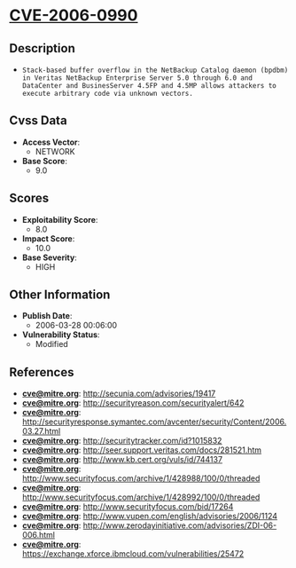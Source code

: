 
# [CVE-2006-0990](http://secunia.com/advisories/19417)

## Description

- `Stack-based buffer overflow in the NetBackup Catalog daemon (bpdbm) in Veritas NetBackup Enterprise Server 5.0 through 6.0 and DataCenter and BusinesServer 4.5FP and 4.5MP allows attackers to execute arbitrary code via unknown vectors.`

## Cvss Data

- **Access Vector**:
  - NETWORK
- **Base Score**:
  - 9.0

## Scores

- **Exploitability Score**:
  - 8.0
- **Impact Score**:
  - 10.0
- **Base Severity**:
  - HIGH

## Other Information

- **Publish Date**:
  - 2006-03-28 00:06:00
- **Vulnerability Status**:
  - Modified

## References

- **cve@mitre.org**: http://secunia.com/advisories/19417
- **cve@mitre.org**: http://securityreason.com/securityalert/642
- **cve@mitre.org**: http://securityresponse.symantec.com/avcenter/security/Content/2006.03.27.html
- **cve@mitre.org**: http://securitytracker.com/id?1015832
- **cve@mitre.org**: http://seer.support.veritas.com/docs/281521.htm
- **cve@mitre.org**: http://www.kb.cert.org/vuls/id/744137
- **cve@mitre.org**: http://www.securityfocus.com/archive/1/428988/100/0/threaded
- **cve@mitre.org**: http://www.securityfocus.com/archive/1/428992/100/0/threaded
- **cve@mitre.org**: http://www.securityfocus.com/bid/17264
- **cve@mitre.org**: http://www.vupen.com/english/advisories/2006/1124
- **cve@mitre.org**: http://www.zerodayinitiative.com/advisories/ZDI-06-006.html
- **cve@mitre.org**: https://exchange.xforce.ibmcloud.com/vulnerabilities/25472
